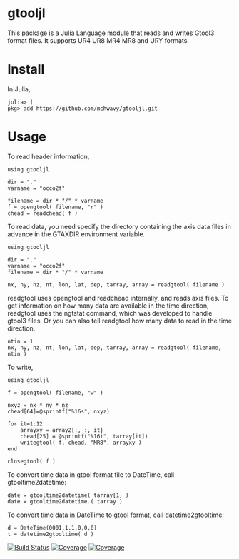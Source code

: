# gtooljl

This package is a Julia Language module that reads and writes Gtool3 format files.
It supports UR4 UR8 MR4 MR8 and URY formats.

# Install
In Julia,
```
julia> ]
pkg> add https://github.com/mchwavy/gtooljl.git
```

# Usage

To read header information,
```
using gtooljl

dir = "."
varname = "occo2f"

filename = dir * "/" * varname
f = opengtool( filename, "r" )
chead = readchead( f )
```

To read data, you need specify the directory containing the axis data files in advance in the GTAXDIR environment variable.

```
using gtooljl

dir = "."
varname = "occo2f"
filename = dir * "/" * varname

nx, ny, nz, nt, lon, lat, dep, tarray, array = readgtool( filename )
```
readgtool uses opengtool and readchead internally, and reads axis files.
To get information on how many data are available in the time direction, readgtool uses the ngtstat command, which was developed to handle gtool3 files.
Or you can also tell readgtool how many data to read in the time direction.
```
ntin = 1
nx, ny, nz, nt, lon, lat, dep, tarray, array = readgtool( filename, ntin )
```

To write,
```
using gtooljl

f = opengtool( filename, "w" )

nxyz = nx * ny * nz
chead[64]=@sprintf("%16s", nxyz)

for it=1:12
    arrayxy = array2[:, :, it]
    chead[25] = @sprintf("%16i", tarray[it])
    writegtool( f, chead, "MR8", arrayxy )
end

closegtool( f )
```

To convert time data in gtool format file to DateTime, call gtooltime2datetime:
```
date = gtooltime2datetime( tarray[1] )
date = gtooltime2datetime.( tarray )
```
To convert time data in DateTime to gtool format, call datetime2gtooltime:
```
d = DateTime(0001,1,1,0,0,0)
t = datetime2gtooltime( d )
```


[![Build Status](https://travis-ci.com/mchwavy/gtooljl.jl.svg?branch=main)](https://travis-ci.com/mchwavy/gtooljl.jl)
[![Coverage](https://codecov.io/gh/mchwavy/gtooljl.jl/branch/main/graph/badge.svg)](https://codecov.io/gh/mchwavy/gtooljl.jl)
[![Coverage](https://coveralls.io/repos/github/mchwavy/gtooljl.jl/badge.svg?branch=main)](https://coveralls.io/github/mchwavy/gtooljl.jl?branch=main)
